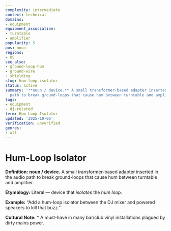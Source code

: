 ```yaml
---
complexity: intermediate
context: technical
domains:
- equipment
equipment_association:
- turntable
- amplifier
popularity: 5
pos: noun
regions:
- US
see_also:
- ground-loop-hum
- ground-wire
- shielding
slug: hum-loop-isolator
status: active
summary: '**noun / device.** A small transformer-based adapter inserted in the audio
  path to break ground-loops that cause hum between turntable and amplifier.'
tags:
- equipment
- dj-related
term: Hum-Loop Isolator
updated: '2025-10-06'
verification: unverified
genres:
- all
---
```


# Hum-Loop Isolator

**Definition:** **noun / device.** A small transformer-based adapter inserted in the audio path to break ground-loops that cause hum between turntable and amplifier.

**Etymology:** Literal — device that *isolates* the *hum loop.*

**Example:** “Add a hum-loop isolator between the DJ mixer and powered speakers to kill that buzz.”

**Cultural Note:** * A must-have in many bar/club vinyl installations plagued by dirty mains power.


